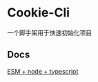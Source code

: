 
# Cookie-Cli

一个脚手架用于快速初始化项目

## Docs

[ESM + node + typescript](https://gist.github.com/sindresorhus/a39789f98801d908bbc7ff3ecc99d99c)